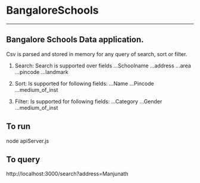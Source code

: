 # BangaloreSchools
---

## Bangalore Schools Data application.

Csv is parsed and stored in memory for any query of search, sort or filter.

1. Search: Search is supported over fields
...Schoolname
...address
...area
...pincode
...landmark

2. Sort: Is supported for following fields: 
...Name
...Pincode
...medium_of_inst

3. Filter: Is supported for following fields:
...Category
...Gender
...medium_of_inst


## To run

node apiServer.js

## To query

http://localhost:3000/search?address=Manjunath
